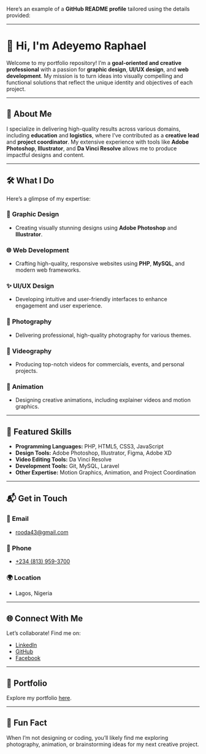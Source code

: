 Here’s an example of a **GitHub README profile** tailored using the details provided:

---

# 👋 Hi, I'm Adeyemo Raphael

Welcome to my portfolio repository! I’m a **goal-oriented and creative professional** with a passion for **graphic design**, **UI/UX design**, and **web development**. My mission is to turn ideas into visually compelling and functional solutions that reflect the unique identity and objectives of each project.

---

## 🌟 About Me

I specialize in delivering high-quality results across various domains, including **education** and **logistics**, where I’ve contributed as a **creative lead** and **project coordinator**. My extensive experience with tools like **Adobe Photoshop**, **Illustrator**, and **Da Vinci Resolve** allows me to produce impactful designs and content.

---

## 🛠️ What I Do

Here’s a glimpse of my expertise:

### 🎨 **Graphic Design**
- Creating visually stunning designs using **Adobe Photoshop** and **Illustrator**.

### 🌐 **Web Development**
- Crafting high-quality, responsive websites using **PHP**, **MySQL**, and modern web frameworks.

### ✨ **UI/UX Design**
- Developing intuitive and user-friendly interfaces to enhance engagement and user experience.

### 📸 **Photography**
- Delivering professional, high-quality photography for various themes.

### 🎥 **Videography**
- Producing top-notch videos for commercials, events, and personal projects.

### 🕺 **Animation**
- Designing creative animations, including explainer videos and motion graphics.

---

## 🚀 Featured Skills

- **Programming Languages:** PHP, HTML5, CSS3, JavaScript
- **Design Tools:** Adobe Photoshop, Illustrator, Figma, Adobe XD
- **Video Editing Tools:** Da Vinci Resolve
- **Development Tools:** Git, MySQL, Laravel
- **Other Expertise:** Motion Graphics, Animation, and Project Coordination

---

## 📬 Get in Touch

### 📧 Email
- [rooda43@gmail.com](mailto:rooda43@gmail.com)

### 📱 Phone
- [+234 (813) 959-3700](tel:+2348139593700)

### 🌍 Location
- Lagos, Nigeria

---

## 🌐 Connect With Me

Let’s collaborate! Find me on:

- [LinkedIn](https://www.linkedin.com/in/cyber1ord/)
- [GitHub](https://github.com/Cyber1ord)
- [Facebook](https://facebook.com/Cyber1ord)

---

## 📂 Portfolio

Explore my portfolio [here](https://cyber1ord.github.io/).

---

## 🎯 Fun Fact

When I’m not designing or coding, you’ll likely find me exploring photography, animation, or brainstorming ideas for my next creative project.
